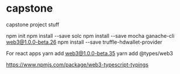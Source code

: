 # capstone
capstone project stuff

npm init
npm install --save solc
npm install --save mocha ganache-cli web3@1.0.0-beta.26
npm install --save truffle-hdwallet-provider

For react apps
yarn add web3@1.0.0-beta.35
yarn add @types/web3

https://www.npmjs.com/package/web3-typescript-typings
